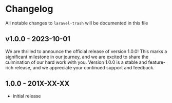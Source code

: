 # Changelog

All notable changes to `laravel-trash` will be documented in this file

## v1.0.0 - 2023-10-01

We are thrilled to announce the official release of version 1.0.0! This marks a significant milestone in our journey, and we are excited to share the culmination of our hard work with you. Version 1.0.0 is a stable and feature-rich release, and we appreciate your continued support and feedback.

## 1.0.0 - 201X-XX-XX

- initial release
